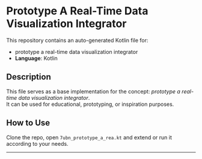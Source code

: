 # Prototype A Real-Time Data Visualization Integrator

This repository contains an auto-generated Kotlin file for:

- prototype a real-time data visualization integrator
- **Language**: Kotlin

## Description

This file serves as a base implementation for the concept: *prototype a real-time data visualization integrator*.  
It can be used for educational, prototyping, or inspiration purposes.

## How to Use

Clone the repo, open `7ubn_prototype_a_rea.kt` and extend or run it according to your needs.

---



